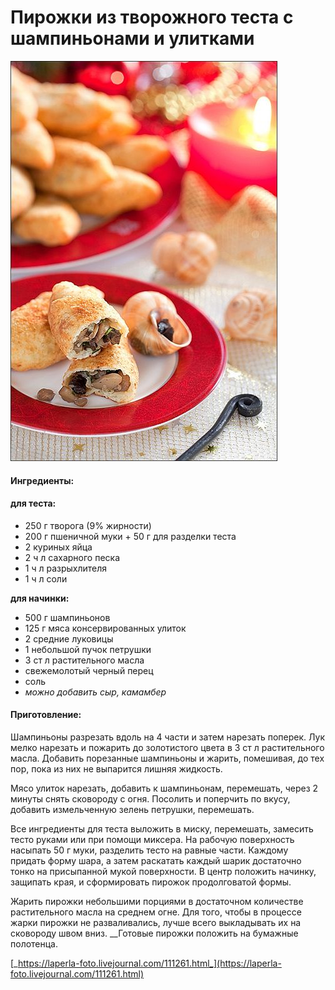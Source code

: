 # Пирожки из творожного теста с шампиньонами и улитками

![](../../pics/7a08fb03e7a93550a2ce939245c5f34e.jpg)

#### Ингредиенты:

#### **для теста:**

* 250 г творога \(9% жирности\) 
* 200 г пшеничной муки + 50 г для разделки теста
* 2 куриных яйца 
* 2 ч л сахарного песка 
* 1 ч л разрыхлителя 
* 1 ч л соли

**для начинки:** 

* 500 г шампиньонов 
* 125 г мяса консервированных улиток 
* 2 средние луковицы 
* 1 небольшой пучок петрушки 
* 3 ст л растительного масла
* свежемолотый черный перец 
* соль
* _можно добавить сыр, камамбер_

#### Приготовление:

Шампиньоны разрезать вдоль на 4 части и затем нарезать поперек. Лук мелко нарезать и пожарить до золотистого цвета в 3 ст л растительного масла. Добавить порезанные шампиньоны и жарить, помешивая, до тех пор, пока из них не выпарится лишняя жидкость.  
  
Мясо улиток нарезать, добавить к шампиньонам, перемешать, через 2 минуты снять сковороду с огня. Посолить и поперчить по вкусу, добавить измельченную зелень петрушки, перемешать.  
  
Все ингредиенты для теста выложить в миску, перемешать, замесить тесто руками или при помощи миксера. На рабочую поверхность насыпать 50 г муки, разделить тесто на равные части. Каждому придать форму шара, а затем раскатать каждый шарик достаточно тонко на присыпанной мукой поверхности. В центр положить начинку, защипать края, и сформировать пирожок продолговатой формы.  
  
Жарить пирожки небольшими порциями в достаточном количестве растительного масла на среднем огне. Для того, чтобы в процессе жарки пирожки не разваливались, лучше всего выкладывать их на сковороду швом вниз. __Готовые пирожки положить на бумажные полотенца.   
  
[_https://laperla-foto.livejournal.com/111261.html_](https://laperla-foto.livejournal.com/111261.html)

